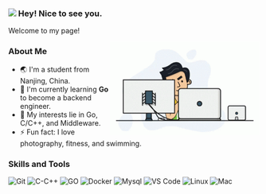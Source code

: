 ### <img src="https://emojis.slackmojis.com/emojis/images/1531849430/4246/blob-sunglasses.gif?1531849430" width="30"/> Hey! Nice to see you.

Welcome to my page!

<!-- https://www.artstation.com/artwork/zDZmz2 -> https://www.iloveimg.com/crop-image/crop-gif -->
<!-- [![](https://github.com/Alfly/Alfly/blob/master/pika-running.gif)](#) -->
<img align='right' src="https://github.com/Alfly/Alfly/blob/master/deep-thinking.gif" width="300">

### About Me

- 🌏 I'm a student from Nanjing, China.
- 🎯 I'm currently learning **Go** to become a backend engineer.
- 🤔 My interests lie in Go, C/C++, and Middleware.
- ⚡ Fun fact: I love photography, fitness, and swimming.

### Skills and Tools

![Git](https://img.shields.io/badge/Git-F05032?style=flat-square&logo=Git&logoColor=white)
![C-C++](https://img.shields.io/badge/C++-blue.svg?style=flat-square&logo=cplusplus)
![GO](https://img.shields.io/badge/Go-00ADD8?style=flat-square&logo=go&logoColor=white)
![Docker](https://img.shields.io/badge/Docker-007ACC?style=flat-square&logo=docker&logoColor=white)
![Mysql](https://img.shields.io/badge/MySQL-005C84?style=flat-square&logo=mysql&logoColor=white)
![VS Code](https://img.shields.io/badge/VS_Code-007ACC?style=flat-square&logo=Visual-Studio-Code&logoColor=white)
![Linux](https://img.shields.io/badge/Linux-FCC624?style=flat-square&logo=linux&logoColor=black)
![Mac](https://img.shields.io/badge/macOS-000000?style=flat-square&logo=apple&logoColor=white)
<!-- ![Redis](https://img.shields.io/badge/Redis-red?style=flat-square&logo=redis&logoColor=white) -->